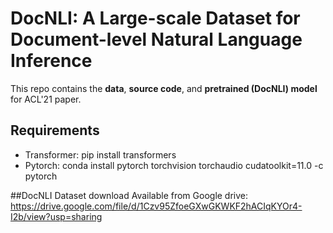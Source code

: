 # DocNLI: A Large-scale Dataset for Document-level Natural Language Inference

This repo contains the **data**, **source code**, and **pretrained (DocNLI) model** for ACL'21 paper.
## Requirements
* Transformer: pip install transformers
* Pytorch: conda install pytorch torchvision torchaudio cudatoolkit=11.0 -c pytorch

##DocNLI Dataset download
Available from Google drive: https://drive.google.com/file/d/1Czv95ZfoeGXwGKWKF2hACIqKYOr4-I2b/view?usp=sharing
